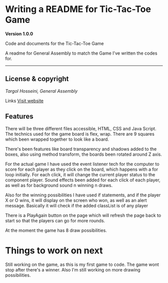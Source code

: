 # Writing a README for Tic-Tac-Toe Game

**Version 1.0.0**

Code and documents for the Tic-Tac-Toe Game

A readme for General Assembly to match the Game I've written the codes for.

---

## License & copyright
 
 _Targol Hosseini, General Assembly_

 Links
 [Visit website](https://tara-hs.github.io/Tic-tac-toe/)


 ## Features

 There will be three different files accessible, HTML, CSS and Java Script.
 The technics used for the game board is flex, wrap.
 There are 9 squares which been wrapped together to look like a board.

 There's been features like board transparency and shadows added to the boxes, also using method transform, the boards been rotated around Z axis.

 For the actual game I have used the event listener tech for the computer to score for each player as they click on the board, which happens with a for loop initially.
 For each click, it will change the current player status to the component player. 
 Sound effects been added for each click of each player, as well as for background sound n winning n draws.

 Also for the winning possibilities I have used if statements, and if the player X or O wins, it will display on the screen who won, as well as an alert message.
 Basically it will check if the added classList is of any player

 There is a PlayAgain button on the page which will refresh the page back to start so that the players can go for more rounds.

 At the moment the game has 8 draw possibilities.


 # Things to work on next

 Still working on the game, as this is my first game to code. 
 The game wont stop after there's a winner. 
 Also I'm still working on more drawing possibilities. 
 



